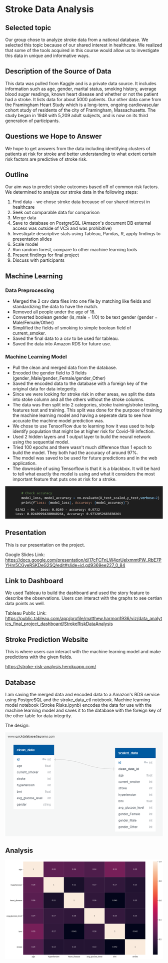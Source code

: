 # Stroke Data Analysis

## Selected topic

Our group chose to analyze stroke data from a national database. We selected this topic because of our shared interest in healthcare. We realized that some of the tools acquired in this course would allow us to investigate this data in unique and informative ways.

## Description of the Source of Data

This data was pulled from Kaggle and is a private data source. It includes information such as age, gender, marital status, smoking history, average blood sugar readings, known heart disease and whether or not the patient had a stroke. It lists data for about 5000 patients. Our other data came from the Framingham Heart Study which is a long-term, ongoing cardiovascular cohort study of residents of the city of Framingham, Massachusetts. The study began in 1948 with 5,209 adult subjects, and is now on its third generation of participants.

## Questions we Hope to Answer

We hope to get answers from the data including identifying clusters of patients at risk for stroke and better understanding to what extent certain risk factors are predictive of stroke risk.

## Outline

Our aim was to predict stroke outcomes based off of common risk factors. We determined to analyze our stroke data in the following steps:

1. Find data - we chose stroke data because of our shared interest in healthcare
2. Seek out comparable data for comparison
3. Merge data
4. Save to database on PostgreSQL (Amazon's document DB external access was outside of VCS and was prohibitive)
5. Investigate descriptive stats using Tableau, Pandas, R, apply findings to presentation slides
6. Scale model
7. Run random forest, compare to other machine learning tools
8. Present findings for final project
9. Discuss with participants

## Machine Learning

### Data Preprocessing

- Merged the 2 csv data files into one file by matching like fields and standardizing the data to have the match.
- Removed all people under the age of 18.
- Converted boolean gender (is_male = 1/0) to be text gender (gender = Male/Female/Other)
- Simplified the fields of smoking to simple boolean field of current_smoker.
- Saved the final data to a csv to be used for tableau.
- Saved the data into Amazon RDS for future use.

### Machine Learning Model

- Pull the clean and merged data from the database.
- Encoded the gender field to 3 fields (gender_Male/gender_Female/gender_Other)
- Saved the encoded data to the database with a foreign key of the original data for data integerity.
- Since we were looking for stroke risk in other areas, we split the data into stoke column and all the others without the stroke columns.
- The data was then split into 2 categories, stroke training/stroke testing, features test and training. This split was done for the purpose of training the machine learning model and having a seperate data to see how accurate the machine model prediction was.
- We chose to use TensorFlow due to learning how it was used to help identify population that might be at higher risk for Covid-19 infection.
- Used 2 hidden layers and 1 output layer to build the neural network using the sequential model.
- Tried 100 epochs and there wasn't much difference than 1 epoch to build the model. They both had the accuracy of around 97%.
- The model was saved to be used for future predictions and in the web application.
- The downside of using Tensorflow is that it is a blackbox. It will be hard to tell what exactly the model is using and what it considers the most important feature that puts one at risk for a stroke.

![Model Accuracy](resources/images/modelaccuracy.png)

## Presentation

This is our presentation on the project.

Google Slides Link: <https://docs.google.com/presentation/d/17cFCFnLW4qrUeIxmmtPW_RbE7PYHm5CGyeRSKDeG2SQ/edit#slide=id.gd9369ee227_0_84>

## Link to Dashboard

We used Tableau to build the dashboard and used the story feature to describe the observations. Users can interact with the graphs to see certian data points as well.

Tableau Public Link: <https://public.tableau.com/app/profile/matthew.harmon1936/viz/data_analytics_final_project_dashboard/StrokeRiskDataAnalysis>

## Stroke Prediction Website

This is where users can interact with the machine learning model and make predictions with the given fields.

<https://stroke-risk-analysis.herokuapp.com/>

## Database

I am saving the merged data and encoded data to a Amazon's RDS service using PostgreSQL and the stroke_data_etl notebook. Machine learning model notebook (Stroke Risks.ipynb) encodes the data for use with the machine learning model and saves it to the database with the foreign key of the other table for data integrity.

The design:

![Database Design](resources/images/db_ERD.png)

## Analysis

![Correlation Graph](resources/images/correlation_graph.png)
